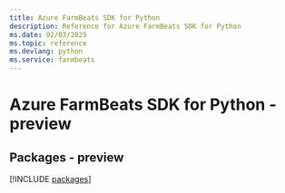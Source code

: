 ```yaml
---
title: Azure FarmBeats SDK for Python
description: Reference for Azure FarmBeats SDK for Python
ms.date: 02/03/2025
ms.topic: reference
ms.devlang: python
ms.service: farmbeats
---
```

# Azure FarmBeats SDK for Python - preview
## Packages - preview
[!INCLUDE [packages](farmbeats-index.md)]